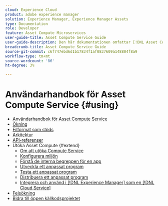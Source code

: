 ```yaml
---
cloud: Experience Cloud
product: adobe experience manager
solution: Experience Manager, Experience Manager Assets
type: Documentation
role: Developer
feature: Asset Compute Microservices
user-guide-title: Asset Compute Service Guide
user-guide-description: Den här dokumentationen omfattar [!DNL Asset Compute Service] uppgifter som hur du utvecklar, hanterar, distribuerar och felsöker din anpassade kod.
breadcrumb-title: Asset Compute Service Guide
source-git-commit: c6f747ebd6d1b17834f1af0837609a148804f8a9
workflow-type: tm+mt
source-wordcount: '86'
ht-degree: 3%

---
```



# Användarhandbok för Asset Compute Service {#using}

+ [Användarhandbok för Asset Compute Service](home.md)
+ [Ökning](introduction.md)
+ [Filformat som stöds](https://experienceleague.adobe.com/en/docs/experience-manager-cloud-service/content/assets/file-format-support)
+ [Arkitektur](architecture.md)
+ [API-referenser](api.md)
+ Utöka Asset Compute {#extend}
   + [Om att utöka Compute Service](understand-extensibility.md)
   + [Konfigurera miljön](setup-environment.md)
   + [Förstå de interna begreppen för en app](custom-application-internals.md)
   + [Utveckla ett anpassat program](develop-custom-application.md)
   + [Testa ett anpassat program](test-custom-application.md)
   + [Distribuera ett anpassat program](deploy-custom-application.md)
   + [Integrera och använd i [!DNL Experience Manager] som en [!DNL Cloud Service]](https://experienceleague.adobe.com/en/docs/experience-manager-cloud-service/content/assets/asset-microservices-overview)
+ [Felsökning](troubleshooting.md)
+ [Bidra till öppen källkodsprojektet](contribute-to-compute-service.md)
